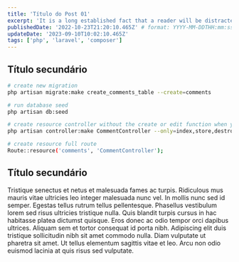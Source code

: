```yaml
---
title: 'Título do Post 01'
excerpt: 'It is a long established fact that a reader will be distracted by the readable content of a page when looking at its layout. The point of using Lorem Ipsum is that it has a more-or-less normal distribution of letters, as opposed to using. It is a long established fact that a reader will be distracted by the readable content of a page when looking at its layout. The point of using Lorem Ipsum is that it has a more-or-less normal distribution of letters, as opposed to using'
publishedDate: '2022-10-23T21:20:10.465Z' # format: YYYY-MM-DDTHH:mm:ss.sssZ (ISO 8601)
updateDate: '2023-09-10T10:02:10.465Z'
tags: ['php', 'laravel', 'composer']
---
```


## Título secundário

```bash
# create new migration
php artisan migrate:make create_comments_table --create=comments

# run database seed
php artisan db:seed

# create resource controller without the create or edit function when you use angularjs
php artisan controller:make CommentController --only=index,store,destroy

# create resource full route
Route::resource('comments', 'CommentController');
```

## Título secundário

Tristique senectus et netus et malesuada fames ac turpis. Ridiculous mus mauris vitae ultricies leo integer malesuada nunc vel. In mollis nunc sed id semper. Egestas tellus rutrum tellus pellentesque. Phasellus vestibulum lorem sed risus ultricies tristique nulla. Quis blandit turpis cursus in hac habitasse platea dictumst quisque. Eros donec ac odio tempor orci dapibus ultrices. Aliquam sem et tortor consequat id porta nibh. Adipiscing elit duis tristique sollicitudin nibh sit amet commodo nulla. Diam vulputate ut pharetra sit amet. Ut tellus elementum sagittis vitae et leo. Arcu non odio euismod lacinia at quis risus sed vulputate.
